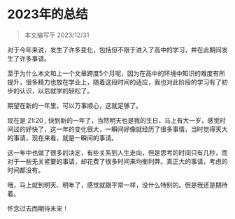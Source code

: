 # 2023年的总结

> 本文编写于 2023/12/31

对于今年来说，发生了许多变化，包括但不限于进入了高中的学习，并在此期间发生了许多事请。

至于为什么本文和上一个文章跨度5个月呢，因为在高中的环境中知识的难度有所提升，很多精力也放在学业上，随着这段时间的适应，我也对此阶段的学习有了初步的认识，以后就学的轻松了。

期望在新的一年里，可以万事顺心，这就足够了。

现在是 21:20 , 快到新的一年了，当然明天也是我的生日，马上有大一岁，感觉时间过的好快了，这一年的变化很大，一瞬间好像就经历了很多事情，当时觉得天大的事请，现在来看，就是一瞬间的事请。

这一年中也做了很多的决定，有些关系到人生走向，但是思考的时间只有几秒，而对于一些无关紧要的事请，却花费了很多时间来均衡利弊。真正大的事请，考虑的时间都没有。

哦，马上就到明天、明年了，感觉就跟平常一样，没什么特别的。但是我还是期待着。

怀念过去而期待未来！